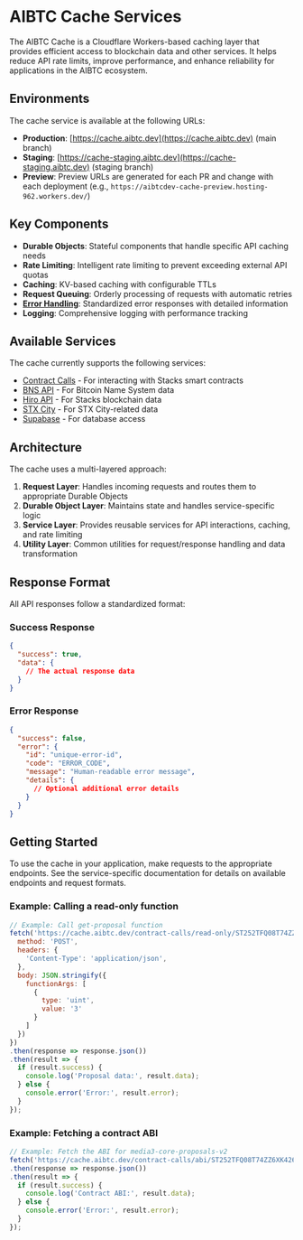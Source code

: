 # AIBTC Cache Services

The AIBTC Cache is a Cloudflare Workers-based caching layer that provides efficient access to blockchain data and other services. It helps reduce API rate limits, improve performance, and enhance reliability for applications in the AIBTC ecosystem.

## Environments

The cache service is available at the following URLs:

- **Production**: [https://cache.aibtc.dev](https://cache.aibtc.dev) (main branch)
- **Staging**: [https://cache-staging.aibtc.dev](https://cache-staging.aibtc.dev) (staging branch)
- **Preview**: Preview URLs are generated for each PR and change with each deployment (e.g., `https://aibtcdev-cache-preview.hosting-962.workers.dev/`)

## Key Components

- **Durable Objects**: Stateful components that handle specific API caching needs
- **Rate Limiting**: Intelligent rate limiting to prevent exceeding external API quotas
- **Caching**: KV-based caching with configurable TTLs
- **Request Queuing**: Orderly processing of requests with automatic retries
- **[Error Handling](error-handling.md)**: Standardized error responses with detailed information
- **Logging**: Comprehensive logging with performance tracking

## Available Services

The cache currently supports the following services:

- [Contract Calls](/aibtc-cache/contract-calls-endpoints.md) - For interacting with Stacks smart contracts
- [BNS API](/aibtc-cache/bns-api.md) - For Bitcoin Name System data
- [Hiro API](/aibtc-cache/hiro-api.md) - For Stacks blockchain data
- [STX City](/aibtc-cache/stx-city.md) - For STX City-related data
- [Supabase](/aibtc-cache/supabase.md) - For database access

## Architecture

The cache uses a multi-layered approach:
1. **Request Layer**: Handles incoming requests and routes them to appropriate Durable Objects
2. **Durable Object Layer**: Maintains state and handles service-specific logic
3. **Service Layer**: Provides reusable services for API interactions, caching, and rate limiting
4. **Utility Layer**: Common utilities for request/response handling and data transformation

## Response Format

All API responses follow a standardized format:

### Success Response
```json
{
  "success": true,
  "data": {
    // The actual response data
  }
}
```

### Error Response
```json
{
  "success": false,
  "error": {
    "id": "unique-error-id",
    "code": "ERROR_CODE",
    "message": "Human-readable error message",
    "details": {
      // Optional additional error details
    }
  }
}
```

## Getting Started

To use the cache in your application, make requests to the appropriate endpoints. See the service-specific documentation for details on available endpoints and request formats.

### Example: Calling a read-only function

```javascript
// Example: Call get-proposal function
fetch('https://cache.aibtc.dev/contract-calls/read-only/ST252TFQ08T74ZZ6XK426TQNV4EXF1D4RMTTNCWFA/media3-action-proposals-v2/get-proposal', {
  method: 'POST',
  headers: {
    'Content-Type': 'application/json',
  },
  body: JSON.stringify({
    functionArgs: [
      {
        type: 'uint',
        value: '3'
      }
    ]
  })
})
.then(response => response.json())
.then(result => {
  if (result.success) {
    console.log('Proposal data:', result.data);
  } else {
    console.error('Error:', result.error);
  }
});
```

### Example: Fetching a contract ABI

```javascript
// Example: Fetch the ABI for media3-core-proposals-v2
fetch('https://cache.aibtc.dev/contract-calls/abi/ST252TFQ08T74ZZ6XK426TQNV4EXF1D4RMTTNCWFA/media3-core-proposals-v2')
.then(response => response.json())
.then(result => {
  if (result.success) {
    console.log('Contract ABI:', result.data);
  } else {
    console.error('Error:', result.error);
  }
});
```

